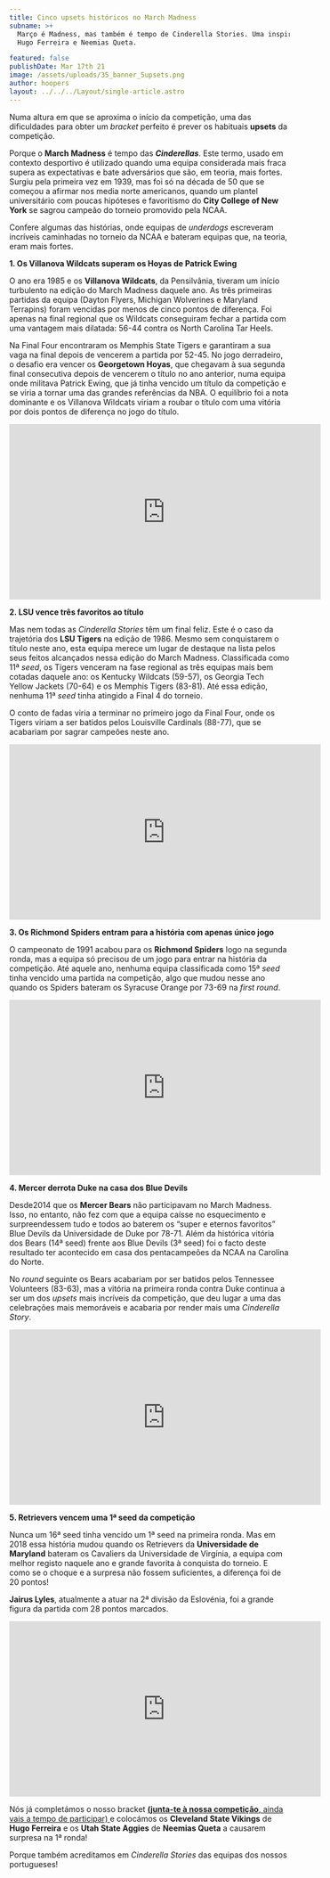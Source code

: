```yaml
---
title: Cinco upsets históricos no March Madness
subname: >+
  Março é Madness, mas também é tempo de Cinderella Stories. Uma inspiração para
  Hugo Ferreira e Neemias Queta.

featured: false
publishDate: Mar 17th 21
image: /assets/uploads/35_banner_5upsets.png
author: hoopers
layout: ../../../Layout/single-article.astro
---
```

Numa altura em que se aproxima o início da competição, uma das dificuldades para obter um *bracket* perfeito é prever os habituais **upsets** da competição.

Porque o **March Madness** é tempo das ***Cinderellas***. Este termo, usado em contexto desportivo é utilizado quando uma equipa considerada mais fraca supera as expectativas e bate adversários que são, em teoria, mais fortes. Surgiu pela primeira vez em 1939, mas foi só na década de 50 que se começou a afirmar nos media norte americanos, quando um plantel universitário com poucas hipóteses e favoritismo do **City College of New York** se sagrou campeão do torneio promovido pela NCAA.

Confere algumas das histórias, onde equipas de *underdogs* escreveram incríveis caminhadas no torneio da NCAA e bateram equipas que, na teoria, eram mais fortes.

**1. Os Villanova Wildcats superam os Hoyas de Patrick Ewing**

O ano era 1985 e os **Villanova Wildcats**, da Pensilvânia, tiveram um início turbulento na edição do March Madness daquele ano. As três primeiras partidas da equipa (Dayton Flyers, Michigan Wolverines e Maryland Terrapins) foram vencidas por menos de cinco pontos de diferença. Foi apenas na final regional que os Wildcats conseguiram fechar a partida com uma vantagem mais dilatada: 56-44 contra os North Carolina Tar Heels.

Na Final Four encontraram os Memphis State Tigers e garantiram a sua vaga na final depois de vencerem a partida por 52-45. No jogo derradeiro, o desafio era vencer os **Georgetown Hoyas**, que chegavam à sua segunda final consecutiva depois de vencerem o título no ano anterior, numa equipa onde militava Patrick Ewing, que já tinha vencido um título da competição e se viria a tornar uma das grandes referências da NBA. O equilíbrio foi a nota dominante e os Villanova Wildcats viriam a roubar o título com uma vitória por dois pontos de diferença no jogo do título.

<iframe width="560" height="315" src="https://www.youtube.com/embed/asziWjSFdfg" title="YouTube video player" frameborder="0" allow="accelerometer; autoplay; clipboard-write; encrypted-media; gyroscope; picture-in-picture" allowfullscreen></iframe>

**2. LSU vence três favoritos ao título**

Mas nem todas as *Cinderella Stories* têm um final feliz. Este é o caso da trajetória dos **LSU Tigers** na edição de 1986. Mesmo sem conquistarem o título neste ano, esta equipa merece um lugar de destaque na lista pelos seus feitos alcançados nessa edição do March Madness. Classificada como 11ª *seed*, os Tigers venceram na fase regional as três equipas mais bem cotadas daquele ano: os Kentucky Wildcats (59-57), os Georgia Tech Yellow Jackets (70-64) e os Memphis Tigers (83-81). Até essa edição, nenhuma 11ª *seed* tinha atingido a Final 4 do torneio.

O conto de fadas viria a terminar no primeiro jogo da Final Four, onde os Tigers viriam a ser batidos pelos Louisville Cardinals (88-77), que se acabariam por sagrar campeões neste ano.

<iframe width="560" height="315" src="https://www.youtube.com/embed/fzgvcq7cplI" title="YouTube video player" frameborder="0" allow="accelerometer; autoplay; clipboard-write; encrypted-media; gyroscope; picture-in-picture" allowfullscreen></iframe>

**3. Os Richmond Spiders entram para a história com apenas único jogo**

O campeonato de 1991 acabou para os **Richmond Spiders** logo na segunda ronda, mas a equipa só precisou de um jogo para entrar na história da competição. Até aquele ano, nenhuma equipa classificada como 15ª *seed* tinha vencido uma partida na competição, algo que mudou nesse ano quando os Spiders bateram os Syracuse Orange por 73-69 na *first round*.

<iframe width="560" height="315" src="https://www.youtube.com/embed/fY02NnVAwDw" title="YouTube video player" frameborder="0" allow="accelerometer; autoplay; clipboard-write; encrypted-media; gyroscope; picture-in-picture" allowfullscreen></iframe>

**4. Mercer derrota Duke na casa dos Blue Devils**

Desde2014 que os **Mercer Bears** não participavam no March Madness. Isso, no entanto, não fez com que a equipa caísse no esquecimento e surpreendessem tudo e todos ao baterem os “super e eternos favoritos” Blue Devils da Universidade de Duke por 78-71. Além da histórica vitória dos Bears (14ª seed) frente aos Blue Devils (3ª seed) foi o facto deste resultado ter acontecido em casa dos pentacampeões da NCAA na Carolina do Norte.

No *round* seguinte os Bears acabariam por ser batidos pelos Tennessee Volunteers (83-63), mas a vitória na primeira ronda contra Duke continua a ser um dos *upsets* mais incríveis da competição, que deu lugar a uma das celebrações mais memoráveis e acabaria por render mais uma *Cinderella Story*.

<iframe width="560" height="315" src="https://www.youtube.com/embed/oAy7D3a041I" title="YouTube video player" frameborder="0" allow="accelerometer; autoplay; clipboard-write; encrypted-media; gyroscope; picture-in-picture" allowfullscreen></iframe>

**5. Retrievers vencem uma 1ª seed da competição**

Nunca um 16ª seed tinha vencido um 1ª seed na primeira ronda. Mas em 2018 essa história mudou quando os Retrievers da **Universidade de Maryland** bateram os Cavaliers da Universidade de Virgínia, a equipa com melhor registo naquele ano e grande favorita à conquista do torneio. E como se o choque e a surpresa não fossem suficientes, a diferença foi de 20 pontos!

**Jairus Lyles**, atualmente a atuar na 2ª divisão da Eslovénia, foi a grande figura da partida com 28 pontos marcados.

<iframe width="560" height="315" src="https://www.youtube.com/embed/SuHVvSsNY2E" title="YouTube video player" frameborder="0" allow="accelerometer; autoplay; clipboard-write; encrypted-media; gyroscope; picture-in-picture" allowfullscreen></iframe>

Nós já completámos o nosso bracket <u> **(junta-te à nossa competição**, ainda vais a tempo de participar) </u> e colocámos os **Cleveland State Vikings** de **Hugo Ferreira** e os **Utah State Aggies** de **Neemias Queta** a causarem surpresa na 1ª ronda!

Porque também acreditamos em *Cinderella Stories* das equipas dos nossos portugueses!